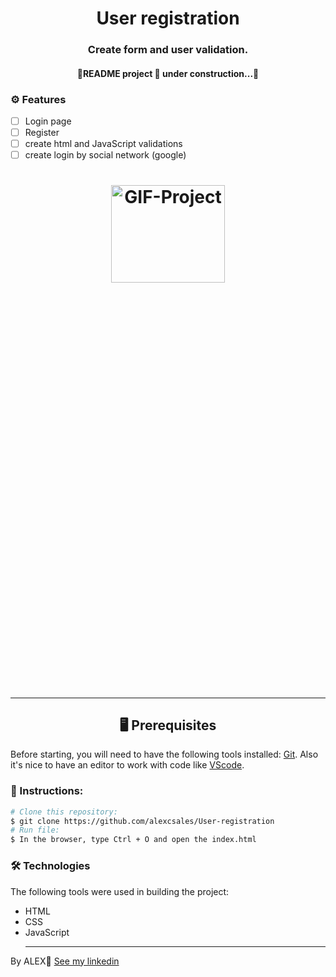 <h1 align='center'>User registration</h1>

<h3 align='center'>Create form and user validation.</h3>

<h4 align='center'>🚧README project 🚀 under construction...🚧</h4>
  
### ⚙ Features
- [ ] Login page<br>
- [ ] Register<br>
- [ ] create html and JavaScript validations<br>
- [ ] create login by social network (google)

<h1 align="center">
  <img height="20%" width="60%" alt="GIF-Project"  src=""/>
<h1/>
  <hr>
  
<h2 align='center'>🖥️ Prerequisites</h2>
  <p>Before starting, you will need to have the following tools installed: <a href='https://git-scm.com/downloads'>Git<a>. Also it's nice to have an editor to work with code like <a href='https://code.visualstudio.com/download'>VScode<a/>.</p>
    
 ### 📖 Instructions:
    
 ```bash
 # Clone this repository:
 $ git clone https://github.com/alexcsales/User-registration
 # Run file:
 $ In the browser, type Ctrl + O and open the index.html
 ```
    
 ### 🛠 Technologies
 The following tools were used in building the project:
   - HTML<br>
   - CSS<br>
 - JavaScript
    <hr>
    
  <p>By ALEX🤘 <a href='https://www.linkedin.com/in/alexsales-dev/'>See my linkedin<a></p>

